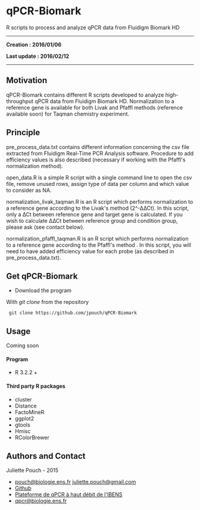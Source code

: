 # qPCR-Biomark
R scripts to process and analyze qPCR data from Fluidigm Biomark HD

---

**Creation : 2016/01/06**

**Last update : 2016/02/12**

---

## Motivation

qPCR-Biomark contains different R scripts developed to analyze high-throughput qPCR data from Fluidigm Biomark HD.
Normalization to a reference gene is available for both Livak and Pfaffl methods (reference available soon) for Taqman chemistry experiment.


## Principle

pre_process_data.txt contains different information concerning the csv file extracted from Fluidigm Real-Time PCR Analysis software. Procedure to add efficiency values is also described (necessary if working with the Pfaffl's normalization method).

open_data.R is a simple R script with a single command line to open the csv file, remove unused rows, assign type of data per column and which value to consider as NA.

normalization_livak_taqman.R is an R script which performs normalization to a reference gene according to the Livak's method (2^-∆∆Ct). In this script, only a ∆Ct between reference gene and target gene is calculated. If you wish to calculate ∆∆Ct between reference group and condition group, please ask (see contact below).

normalization_pfaffl_taqman.R is an R script which performs normalization to a reference gene according to the Pfaffl's method . In this script, you will need to have added efficiency value for each probe (as described in pre_process_data.txt).

## Get qPCR-Biomark

* Download the program

With *git clone* from the repository
 
```	git clone https://github.com/jpouch/qPCR-Biomark```


## Usage

Coming soon

#### Program

* R 3.2.2 +

#### Third party R packages

* cluster
* Distance
* FactoMineR
* ggplot2
* gtools
* Hmisc
* RColorBrewer

## Authors and Contact

Juliette Pouch - 2015
* <pouch@biologie.ens.fr>  <juliette.pouch@gmail.com>
* [Github](https://github.com/jpouch)
* [Plateforme de qPCR à haut débit de l'IBENS](http://www.ibens.ens.fr/spip.php?rubrique46)
* <qpcr@biologie.ens.fr>
